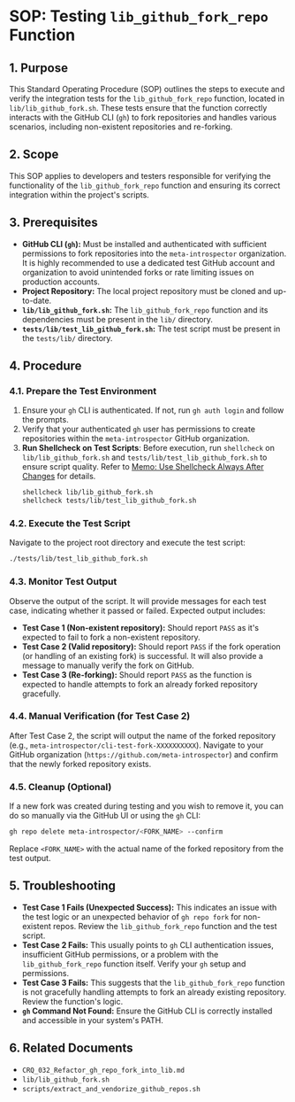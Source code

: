 # SOP: Testing `lib_github_fork_repo` Function

## 1. Purpose

This Standard Operating Procedure (SOP) outlines the steps to execute and verify the integration tests for the `lib_github_fork_repo` function, located in `lib/lib_github_fork.sh`. These tests ensure that the function correctly interacts with the GitHub CLI (`gh`) to fork repositories and handles various scenarios, including non-existent repositories and re-forking.

## 2. Scope

This SOP applies to developers and testers responsible for verifying the functionality of the `lib_github_fork_repo` function and ensuring its correct integration within the project's scripts.

## 3. Prerequisites

*   **GitHub CLI (`gh`):** Must be installed and authenticated with sufficient permissions to fork repositories into the `meta-introspector` organization. It is highly recommended to use a dedicated test GitHub account and organization to avoid unintended forks or rate limiting issues on production accounts.
*   **Project Repository:** The local project repository must be cloned and up-to-date.
*   **`lib/lib_github_fork.sh`:** The `lib_github_fork_repo` function and its dependencies must be present in the `lib/` directory.
*   **`tests/lib/test_lib_github_fork.sh`:** The test script must be present in the `tests/lib/` directory.

## 4. Procedure

### 4.1. Prepare the Test Environment

1.  Ensure your `gh` CLI is authenticated. If not, run `gh auth login` and follow the prompts.
2.  Verify that your authenticated `gh` user has permissions to create repositories within the `meta-introspector` GitHub organization.
3.  **Run Shellcheck on Test Scripts**: Before execution, run `shellcheck` on `lib/lib_github_fork.sh` and `tests/lib/test_lib_github_fork.sh` to ensure script quality. Refer to [Memo: Use Shellcheck Always After Changes](../../docs/memos/Shellcheck_Always_After_Changes.md) for details.
    ```bash
    shellcheck lib/lib_github_fork.sh
    shellcheck tests/lib/test_lib_github_fork.sh
    ```

### 4.2. Execute the Test Script

Navigate to the project root directory and execute the test script:

```bash
./tests/lib/test_lib_github_fork.sh
```

### 4.3. Monitor Test Output

Observe the output of the script. It will provide messages for each test case, indicating whether it passed or failed. Expected output includes:

*   **Test Case 1 (Non-existent repository):** Should report `PASS` as it's expected to fail to fork a non-existent repository.
*   **Test Case 2 (Valid repository):** Should report `PASS` if the fork operation (or handling of an existing fork) is successful. It will also provide a message to manually verify the fork on GitHub.
*   **Test Case 3 (Re-forking):** Should report `PASS` as the function is expected to handle attempts to fork an already forked repository gracefully.

### 4.4. Manual Verification (for Test Case 2)

After Test Case 2, the script will output the name of the forked repository (e.g., `meta-introspector/cli-test-fork-XXXXXXXXXX`). Navigate to your GitHub organization (`https://github.com/meta-introspector`) and confirm that the newly forked repository exists.

### 4.5. Cleanup (Optional)

If a new fork was created during testing and you wish to remove it, you can do so manually via the GitHub UI or using the `gh` CLI:

```bash
gh repo delete meta-introspector/<FORK_NAME> --confirm
```

Replace `<FORK_NAME>` with the actual name of the forked repository from the test output.

## 5. Troubleshooting

*   **Test Case 1 Fails (Unexpected Success):** This indicates an issue with the test logic or an unexpected behavior of `gh repo fork` for non-existent repos. Review the `lib_github_fork_repo` function and the test script.
*   **Test Case 2 Fails:** This usually points to `gh` CLI authentication issues, insufficient GitHub permissions, or a problem with the `lib_github_fork_repo` function itself. Verify your `gh` setup and permissions.
*   **Test Case 3 Fails:** This suggests that the `lib_github_fork_repo` function is not gracefully handling attempts to fork an already existing repository. Review the function's logic.
*   **`gh` Command Not Found:** Ensure the GitHub CLI is correctly installed and accessible in your system's PATH.

## 6. Related Documents

*   `CRQ_032_Refactor_gh_repo_fork_into_lib.md`
*   `lib/lib_github_fork.sh`
*   `scripts/extract_and_vendorize_github_repos.sh`
